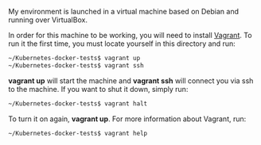 My environment is launched in a virtual machine based on Debian and running over VirtualBox.

In order for this machine to be working, you will need to install [Vagrant](https://www.vagrantup.com/). To run it the first time, you must locate yourself in this directory and run:

```bash
~/Kubernetes-docker-tests$ vagrant up
~/Kubernetes-docker-tests$ vagrant ssh
```

**vagrant up** will start the machine and **vagrant ssh** will connect you via ssh to the machine. If you want to shut it down, simply run:

```bash
~/Kubernetes-docker-tests$ vagrant halt
```

To turn it on again, **vagrant up**. For more information about Vagrant, run:

```bash
~/Kubernetes-docker-tests$ vagrant help
```
